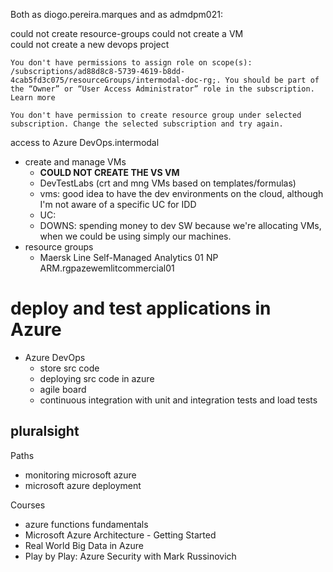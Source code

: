 Both as diogo.pereira.marques and as admdpm021:

could not create resource-groups
could not create a VM  
could not create a new devops project

    You don't have permissions to assign role on scope(s): /subscriptions/ad88d8c8-5739-4619-b8dd-4cab5fd3c075/resourceGroups/intermodal-doc-rg;. You should be part of the “Owner” or “User Access Administrator” role in the subscription. Learn more

    You don't have permission to create resource group under selected subscription. Change the selected subscription and try again.

access to Azure DevOps.intermodal

+ create and manage VMs
    + **COULD NOT CREATE THE VS VM**
    + DevTestLabs (crt and mng VMs based on templates/formulas)
    + vms: good idea to have the dev environments on the cloud, although I'm not aware of a specific UC for IDD
    + UC:
    + DOWNS: spending money to dev SW because we're allocating VMs, when we could be using simply our machines.
+ resource groups
    + Maersk Line Self-Managed Analytics 01 NP ARM.rgpazewemlitcommercial01




# deploy and test applications in Azure
+ Azure DevOps
    + store src code
    + deploying src code in azure
    + agile board
    + continuous integration with unit and integration tests and load tests

## pluralsight
Paths
+ monitoring microsoft azure
+ microsoft azure deployment

Courses
+ azure functions fundamentals
+ Microsoft Azure Architecture - Getting Started
+ Real World Big Data in Azure
+ Play by Play: Azure Security with Mark Russinovich